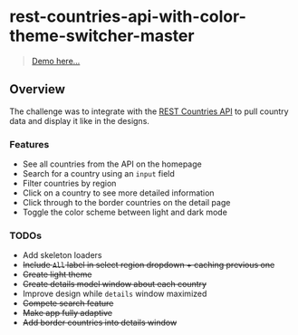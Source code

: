 # rest-countries-api-with-color-theme-switcher-master
> [Demo here...](https://ic3top.github.io/Frontend-Mentor/countries-wiki/dist/)

## Overview
The challenge was to integrate with the [REST Countries API](https://restcountries.eu) to pull country data and display it like in the designs.

### Features
- See all countries from the API on the homepage
- Search for a country using an `input` field
- Filter countries by region
- Click on a country to see more detailed information
- Click through to the border countries on the detail page
- Toggle the color scheme between light and dark mode

### TODOs
* Add skeleton loaders
* ~~Include `All` label in select region dropdown + caching previous one~~
* ~~Create light theme~~
* ~~Create details model window about each country~~
* Improve design while `details` window maximized
* ~~Compete search feature~~
* ~~Make app fully adaptive~~
* ~~Add border countries into details window~~
